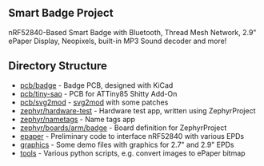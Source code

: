 ## Smart Badge Project

nRF52840-Based Smart Badge with Bluetooth, Thread Mesh Network, 2.9" ePaper Display, Neopixels, built-in MP3 Sound decoder and more!

## Directory Structure

* [pcb/badge](pcb/badge) - Badge PCB, designed with KiCad
* [pcb/tiny-sao](pcb/tiny-sao) - PCB for ATTiny85 Shitty Add-On 
* [pcb/svg2mod](pcb/svg2mod) - [svg2mod](https://github.com/mtl/svg2mod) with some patches
* [zephyr/hardware-test](zephyr/hardware-test) - Hardware test app, written using ZephyrProject
* [zephyr/nametags](zephyr/nametags) - Name tags app
* [zephyr/boards/arm/badge](zephyr/boards/arm/badge) - Board definition for ZephyrProject
* [epaper](epaper) - Preliminary code to interface nRF52840 with various EPDs
* [graphics](graphics) - Some demo files with graphics for 2.7" and 2.9" EPDs
* [tools](tools) - Various python scripts, e.g. convert images to ePaper bitmap
